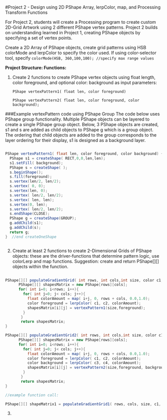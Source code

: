 #Project 2 - Design using 2D PShape Array, lerpColor, map, and Processing Transform Functions

For Project 2, students will create a Processing program to create custom 2D-Grid Artwork using 2 different PShape vertex patterns.  Project 2 builds on understanding learned in Project 1, creating PShape objects by specifying a set of vertex points.

Create a 2D Array of PShape objects,  create grid patterns using HSB colorMode and lerpColor to specify the color used.  If using color-selector tool, specify `colorMode(HSB, 360,100,100); //specify max range values` 

**Project Structure: Functions:**

1.  Create 2 functions to create PShape vertex objects using float length, color foreground, and optional color: background as input parameters:

    `PShape vertexPattern1( float len, color foreground)`
    
    `PShape vertexPattern2( float len, color foreground, color background);`
   
    
###Example vertexPattern code using PShape Group 
The code below uses PShape group functionality.  Multiple PShape objects can be layered to create a single PShape group object.  Below, 3 PShape objects are created, s1 and s are added as child objects to PShape g which is a group object.  The ordering that child objects are added to the group corresponds to the layer ordering for their display, s1 is designed as a background layer.
 
```java

PShape vertexPattern1( float len, color foreground, color background) {
  PShape s1 = createShape( RECT,0,0,len,len);
  s1.setFill( background);
  PShape s = createShape( );
  s.beginShape();
  s.fill(foreground);
  s.vertex(len/2, len/2);
  s.vertex( 0, 0);
  s.vertex(len, 0);
  s.vertex( len/2, len/2);
  s.vertex( len, len);
  s.vertex(0, len);
  s.vertex( len/2, len/2);
  s.endShape(CLOSE);
  PShape g = createShape(GROUP);
  g.addChild(s1);
  g.addChild(s);
  return g;
}  //end createOneShape



```
    
2.  Create at least 2 functions to create 2-Dimensional Grids of PShape objects: these are the driver-functions that determine pattern logic, use colorLerp and map functions.  Suggestion: create and return PShape[][] objects within the function.


```java
   
PShape[][] populateGradientGrid( int rows, int cols,int size, color c1, color c2 ){
      PShape[][] shapesMatrix = new PShape[rows][cols];
      for( int i=0; i<rows; i++){
        for( int j=0; j< cols; j++){
          float colorAmount = map( i+j, 0, rows + cols, 0.0,1.0);
          color foreground = lerpColor( c1, c2, colorAmount);
          shapesMatrix[i][j] = vertexPattern1(size,foreground); 
        }
       }
       return shapesMatrix;
}

PShape[][] populateGradientGrid2( int rows, int cols,int size, color c1, color c2, color c3, color c4 ){
      PShape[][] shapesMatrix = new PShape[rows][cols];
      for( int i=0; i<rows; i++){
        for( int j=0; j< cols; j++){
          float colorAmount = map( i+j, 0, rows + cols, 0.0,1.0);
          color foreground = lerpColor( c1, c2, colorAmount);
          color background = lerpColor( c3, c4, colorAmount);
          shapesMatrix[i][j] = vertexPattern2(size,foreground, background ); 
        }
       }
       return shapesMatrix;
}

//example function call:

PShape[][] shapeMatrix1 = populateGradientGrid1( rows, cols, size, c1, c2);

```


3. 




